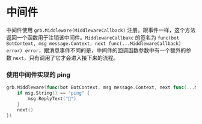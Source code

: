 # 中间件
中间件使用 `grb.Middleware(MiddlewareCallback)` 注册。跟事件一样，这个方法返回一个函数用于注销该中间件。`MiddlewareCallbakc` 的签名为 `func(bot BotContext, msg message.Context, next func(...MiddlewareCallback) error) error`，跟消息事件不同的是，中间件的回调函数参数中有一个额外的参数 `next`，只有调用了它才会进入接下来的流程。

### 使用中间件实现的 ping
```go
grb.Middleware(func(bot BotContext, msg message.Context, next func(...MiddlewareCallback) error) error {
	if msg.String() == "ping" {
		msg.ReplyText("🏓")
	}
	next()
})
```


